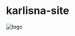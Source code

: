 # karlisna-site

![logo](https://github.com/user-attachments/assets/ba59c574-1860-460f-9904-adf0bbafba0b)
